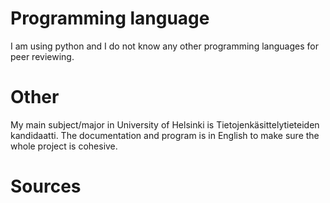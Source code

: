 # Programming language
I am using python and I do not know any other programming languages for peer reviewing.

# Other
My main subject/major in University of Helsinki is Tietojenkäsittelytieteiden kandidaatti. The documentation and program is in English to make sure the whole project is cohesive.

# Sources